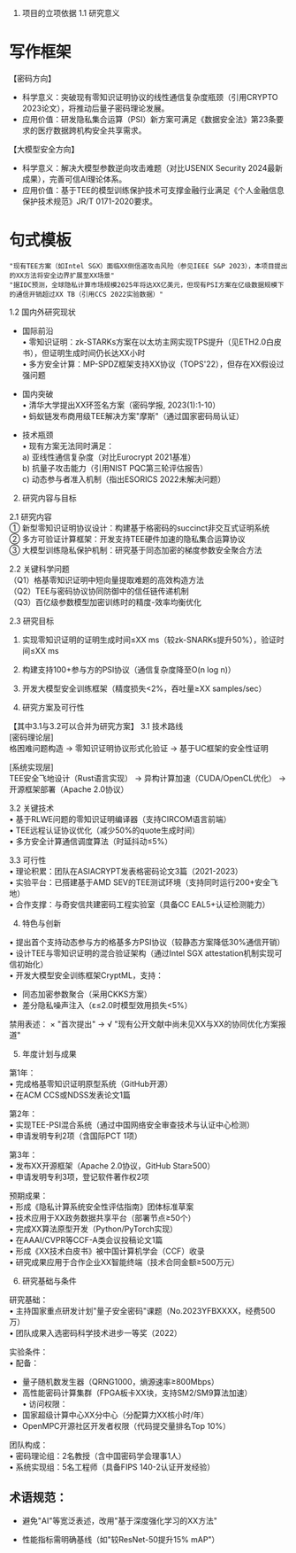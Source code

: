 1. 项目的立项依据
1.1 研究意义

# 写作框架

【密码方向】
* 科学意义：突破现有零知识证明协议的线性通信复杂度瓶颈（引用CRYPTO 2023论文），将推动后量子密码理论发展。  
* 应用价值：研发隐私集合运算（PSI）新方案可满足《数据安全法》第23条要求的医疗数据跨机构安全共享需求。  

【大模型安全方向】  
* 科学意义：解决大模型参数逆向攻击难题（对比USENIX Security 2024最新成果），完善可信AI理论体系。  
* 应用价值：基于TEE的模型训练保护技术可支撑金融行业满足《个人金融信息保护技术规范》JR/T 0171-2020要求。 


# 句式模板
```
"现有TEE方案（如Intel SGX）面临XX侧信道攻击风险（参见IEEE S&P 2023），本项目提出的XX方法将安全边界扩展至XX场景"  
"据IDC预测，全球隐私计算市场规模2025年将达XX亿美元，但现有PSI方案在亿级数据规模下的通信开销超过XX TB（引用CCS 2022实验数据）"  
```

1.2 国内外研究现状

* 国际前沿  
• 零知识证明：zk-STARKs方案在以太坊主网实现TPS提升（见ETH2.0白皮书），但证明生成时间仍长达XX小时  
• 多方安全计算：MP-SPDZ框架支持XX协议（TOPS'22），但存在XX假设过强问题  

* 国内突破  
• 清华大学提出XX环签名方案（密码学报, 2023(1):1-10）  
• 蚂蚁链发布商用级TEE解决方案"摩斯"（通过国家密码局认证）  

* 技术瓶颈  
• 现有方案无法同时满足：  
  a) 亚线性通信复杂度（对比Eurocrypt 2021基准）  
  b) 抗量子攻击能力（引用NIST PQC第三轮评估报告）  
  c) 动态参与者准入机制（指出ESORICS 2022未解决问题）


2. 研究内容与目标

2.1 研究内容  
① 新型零知识证明协议设计：构建基于格密码的succinct非交互式证明系统  
② 多方可验证计算框架：开发支持TEE硬件加速的隐私集合运算协议  
③ 大模型训练隐私保护机制：研究基于同态加密的梯度参数安全聚合方法   

2.2 关键科学问题  
（Q1）格基零知识证明中短向量提取难题的高效构造方法  
（Q2）TEE与密码协议协同防御中的信任链传递机制  
（Q3）百亿级参数模型加密训练时的精度-效率均衡优化

2.3 研究目标
1. 实现零知识证明的证明生成时间≤XX ms（较zk-SNARKs提升50%），验证时间≤XX ms  
2. 构建支持100+参与方的PSI协议（通信复杂度降至O(n log n)）  
3. 开发大模型安全训练框架（精度损失<2%，吞吐量≥XX samples/sec）


3. 研究方案及可行性

【其中3.1与3.2可以合并为研究方案】
3.1 技术路线  
[密码理论层]  
格困难问题构造 → 零知识证明协议形式化验证 → 基于UC框架的安全性证明  

[系统实现层]  
TEE安全飞地设计（Rust语言实现） → 异构计算加速（CUDA/OpenCL优化） → 开源框架部署（Apache 2.0协议）  

3.2 关键技术  
• 基于RLWE问题的零知识证明编译器（支持CIRCOM语言前端）  
• TEE远程认证协议优化（减少50%的quote生成时间）  
• 多方安全计算通信调度算法（时延抖动≤5%）  

3.3 可行性  
• 理论积累：团队在ASIACRYPT发表格密码论文3篇（2021-2023）  
• 实验平台：已搭建基于AMD SEV的TEE测试环境（支持同时运行200+安全飞地）  
• 合作支撑：与奇安信共建密码工程实验室（具备CC EAL5+认证检测能力）

4. 特色与创新

• 提出首个支持动态参与方的格基多方PSI协议（较静态方案降低30%通信开销）  
• 设计TEE与零知识证明的混合验证架构（通过Intel SGX attestation机制实现可信初始化）  
• 开发大模型安全训练框架CryptML，支持：  
  - 同态加密参数聚合（采用CKKS方案）  
  - 差分隐私噪声注入（ε≤2.0时模型效用损失<5%） 

禁用表述：
× "首次提出" → √ "现有公开文献中尚未见XX与XX的协同优化方案报道"

5. 年度计划与成果

第1年：  
• 完成格基零知识证明原型系统（GitHub开源）  
• 在ACM CCS或NDSS发表论文1篇  

第2年：  
• 实现TEE-PSI混合系统（通过中国网络安全审查技术与认证中心检测）  
• 申请发明专利2项（含国际PCT 1项）  

第3年：  
• 发布XX开源框架（Apache 2.0协议，GitHub Star≥500）  
• 申请发明专利3项，登记软件著作权2项  

预期成果：  
• 形成《隐私计算系统安全性评估指南》团体标准草案  
• 技术应用于XX政务数据共享平台（部署节点≥50个）  
• 完成XX算法原型开发（Python/PyTorch实现）  
• 在AAAI/CVPR等CCF-A类会议投稿论文1篇  
• 形成《XX技术白皮书》被中国计算机学会（CCF）收录  
• 研究成果应用于合作企业XX智能终端（技术合同金额≥500万元） 

6. 研究基础与条件

研究基础：  
• 主持国家重点研发计划"量子安全密码"课题（No.2023YFBXXXX，经费500万）  
• 团队成果入选密码科学技术进步一等奖（2022）  

实验条件：  
• 配备：  
  - 量子随机数发生器（QRNG1000，熵源速率≥800Mbps）  
  - 高性能密码计算集群（FPGA板卡XX块，支持SM2/SM9算法加速）  
• 访问权限：  
  - 国家超级计算中心XX分中心（分配算力XX核小时/年）  
  - OpenMPC开源社区开发者权限（代码提交量排名Top 10%）  

团队构成：  
• 密码理论组：2名教授（含中国密码学会理事1人）  
• 系统实现组：5名工程师（具备FIPS 140-2认证开发经验）



## 术语规范：

* 避免"AI"等宽泛表述，改用"基于深度强化学习的XX方法"

* 性能指标需明确基线（如"较ResNet-50提升15% mAP"）

